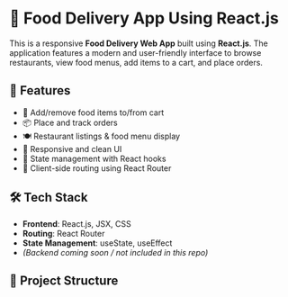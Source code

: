 # 🍔 Food Delivery App Using React.js

This is a responsive **Food Delivery Web App** built using **React.js**. The application features a modern and user-friendly interface to browse restaurants, view food menus, add items to a cart, and place orders.

## 🚀 Features

- 🛒 Add/remove food items to/from cart
- 📦 Place and track orders
- 🍽️ Restaurant listings & food menu display
- 🎨 Responsive and clean UI
- 🔄 State management with React hooks
- 🧭 Client-side routing using React Router

## 🛠️ Tech Stack

- **Frontend**: React.js, JSX, CSS
- **Routing**: React Router
- **State Management**: useState, useEffect
- *(Backend coming soon / not included in this repo)*

## 📁 Project Structure


